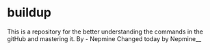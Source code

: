# buildup
This is a repository for the better understanding the commands in the gitHub and mastering it.<be>
By - Nepmine
Changed today by Nepmine__